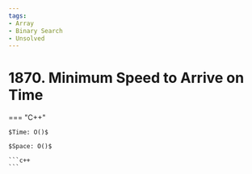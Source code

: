 ```yaml
---
tags:
- Array
- Binary Search
- Unsolved
---
```



# 1870. Minimum Speed to Arrive on Time

=== "C++"

    $Time: O()$

    $Space: O()$

    ```c++
    ```